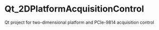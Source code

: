# Qt_2DPlatformAcquisitionControl
Qt project for two-dimensional platform and PCIe-9814 acquisition control
